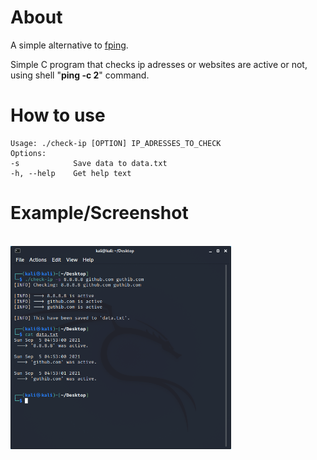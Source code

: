 # About
A simple alternative to [fping](https://github.com/schweikert/fping).

Simple C program that checks ip adresses or websites are active or not, using shell "**ping -c 2**" command.

# How to use
```
Usage: ./check-ip [OPTION] IP_ADRESSES_TO_CHECK
Options:
-s            Save data to data.txt
-h, --help    Get help text
```

# Example/Screenshot
<br>
<img width="70%" src="imgs/example.png"/>
</p>
